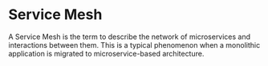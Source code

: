 # Service Mesh

A Service Mesh is the term to describe the network of microservices and interactions between them. This is a typical phenomenon when a monolithic application is migrated to microservice-based architecture.